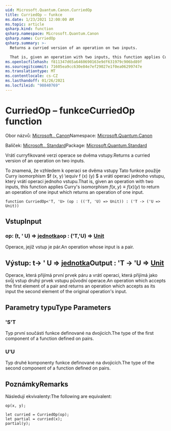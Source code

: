 ```yaml
---
uid: Microsoft.Quantum.Canon.CurriedOp
title: CurriedOp – funkce
ms.date: 1/23/2021 12:00:00 AM
ms.topic: article
qsharp.kind: function
qsharp.namespace: Microsoft.Quantum.Canon
qsharp.name: CurriedOp
qsharp.summary: >-
  Returns a curried version of an operation on two inputs.

  That is, given an operation with two inputs, this function applies Curry's isomorphism $f(x, y) \equiv f(x)(y)$ to return an operation of one input which returns an operation of one input.
ms.openlocfilehash: f811347d65a6460690163e9df631979c906bd89f
ms.sourcegitcommit: 71605ea9cc630e84e7ef29027e1f0ea06299747e
ms.translationtype: MT
ms.contentlocale: cs-CZ
ms.lasthandoff: 01/26/2021
ms.locfileid: "98840769"
---
```

# <a name="curriedop-function"></a><span data-ttu-id="3c306-102">CurriedOp – funkce</span><span class="sxs-lookup"><span data-stu-id="3c306-102">CurriedOp function</span></span>

<span data-ttu-id="3c306-103">Obor názvů: [Microsoft.. Canon](xref:Microsoft.Quantum.Canon)</span><span class="sxs-lookup"><span data-stu-id="3c306-103">Namespace: [Microsoft.Quantum.Canon](xref:Microsoft.Quantum.Canon)</span></span>

<span data-ttu-id="3c306-104">Balíček: [Microsoft.. Standard](https://nuget.org/packages/Microsoft.Quantum.Standard)</span><span class="sxs-lookup"><span data-stu-id="3c306-104">Package: [Microsoft.Quantum.Standard](https://nuget.org/packages/Microsoft.Quantum.Standard)</span></span>


<span data-ttu-id="3c306-105">Vrátí curryfikované verzi operace se dvěma vstupy.</span><span class="sxs-lookup"><span data-stu-id="3c306-105">Returns a curried version of an operation on two inputs.</span></span>

<span data-ttu-id="3c306-106">To znamená, že vzhledem k operaci se dvěma vstupy Tato funkce použije Curry isomorphism $f (x, y) \equiv f (x) (y) $ a vrátí operaci jednoho vstupu, který vrátí operaci jednoho vstupu.</span><span class="sxs-lookup"><span data-stu-id="3c306-106">That is, given an operation with two inputs, this function applies Curry's isomorphism $f(x, y) \equiv f(x)(y)$ to return an operation of one input which returns an operation of one input.</span></span>

```qsharp
function CurriedOp<'T, 'U> (op : (('T, 'U) => Unit)) : ('T -> ('U => Unit))
```


## <a name="input"></a><span data-ttu-id="3c306-107">Vstup</span><span class="sxs-lookup"><span data-stu-id="3c306-107">Input</span></span>

### <a name="op--tu--unit"></a><span data-ttu-id="3c306-108">op: (t, ' U) => [jednotka](xref:microsoft.quantum.lang-ref.unit)</span><span class="sxs-lookup"><span data-stu-id="3c306-108">op : ('T,'U) => [Unit](xref:microsoft.quantum.lang-ref.unit)</span></span> 

<span data-ttu-id="3c306-109">Operace, jejíž vstup je pár.</span><span class="sxs-lookup"><span data-stu-id="3c306-109">An operation whose input is a pair.</span></span>



## <a name="output--t---u--unit"></a><span data-ttu-id="3c306-110">Výstup: t-> ' U => [jednotka](xref:microsoft.quantum.lang-ref.unit)</span><span class="sxs-lookup"><span data-stu-id="3c306-110">Output : 'T -> 'U => [Unit](xref:microsoft.quantum.lang-ref.unit)</span></span> 

<span data-ttu-id="3c306-111">Operace, která přijímá první prvek páru a vrátí operaci, která přijímá jako svůj vstup druhý prvek vstupu původní operace.</span><span class="sxs-lookup"><span data-stu-id="3c306-111">An operation which accepts the first element of a pair and returns an operation which accepts as its input the second element of the original operation's input.</span></span>

## <a name="type-parameters"></a><span data-ttu-id="3c306-112">Parametry typu</span><span class="sxs-lookup"><span data-stu-id="3c306-112">Type Parameters</span></span>

### <a name="t"></a><span data-ttu-id="3c306-113">'S</span><span class="sxs-lookup"><span data-stu-id="3c306-113">'T</span></span>

<span data-ttu-id="3c306-114">Typ první součásti funkce definované na dvojicích.</span><span class="sxs-lookup"><span data-stu-id="3c306-114">The type of the first component of a function defined on pairs.</span></span>
### <a name="u"></a><span data-ttu-id="3c306-115">U</span><span class="sxs-lookup"><span data-stu-id="3c306-115">'U</span></span>

<span data-ttu-id="3c306-116">Typ druhé komponenty funkce definované na dvojicích.</span><span class="sxs-lookup"><span data-stu-id="3c306-116">The type of the second component of a function defined on pairs.</span></span>

## <a name="remarks"></a><span data-ttu-id="3c306-117">Poznámky</span><span class="sxs-lookup"><span data-stu-id="3c306-117">Remarks</span></span>

<span data-ttu-id="3c306-118">Následují ekvivalenty:</span><span class="sxs-lookup"><span data-stu-id="3c306-118">The following are equivalent:</span></span>

```qsharp
op(x, y);

let curried = CurriedOp(op);
let partial = curried(x);
partial(y);
```